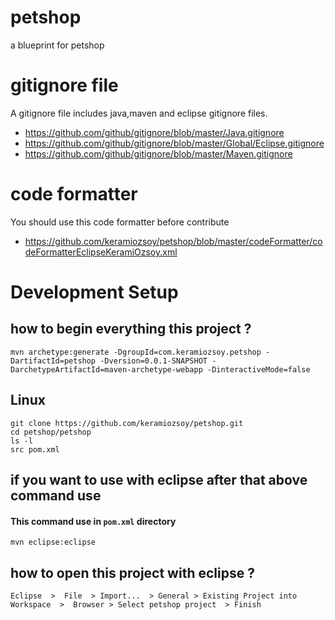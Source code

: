 # petshop
a blueprint for petshop


# gitignore file
A gitignore file includes java,maven and eclipse gitignore files.

 - https://github.com/github/gitignore/blob/master/Java.gitignore
 - https://github.com/github/gitignore/blob/master/Global/Eclipse.gitignore
 - https://github.com/github/gitignore/blob/master/Maven.gitignore

# code formatter
You should use this code formatter before contribute
 - https://github.com/keramiozsoy/petshop/blob/master/codeFormatter/codeFormatterEclipseKeramiOzsoy.xml


# Development Setup
## how to begin everything this project ?
```
mvn archetype:generate -DgroupId=com.keramiozsoy.petshop -DartifactId=petshop -Dversion=0.0.1-SNAPSHOT -DarchetypeArtifactId=maven-archetype-webapp -DinteractiveMode=false
```

## Linux
```
git clone https://github.com/keramiozsoy/petshop.git
cd petshop/petshop
ls -l
src pom.xml

```
## if you want to use with eclipse after that above command use
#### This command use in ` pom.xml ` directory
 
```
mvn eclipse:eclipse
```
## how to open this project with eclipse ?
```
Eclipse  >  File  > Import...  > General > Existing Project into Workspace  >  Browser > Select petshop project  > Finish
```

